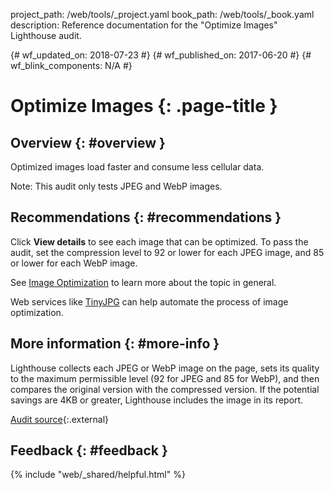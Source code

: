 project_path: /web/tools/_project.yaml
book_path: /web/tools/_book.yaml
description: Reference documentation for the "Optimize Images" Lighthouse audit.

{# wf_updated_on: 2018-07-23 #}
{# wf_published_on: 2017-06-20 #}
{# wf_blink_components: N/A #}

# Optimize Images  {: .page-title }

## Overview {: #overview }

Optimized images load faster and consume less cellular data.

Note: This audit only tests JPEG and WebP images.

## Recommendations {: #recommendations }

Click **View details** to see each image that can be optimized.
To pass the audit, set the compression level to 92 or lower for each JPEG image, and 85 or lower for each WebP image.

See [Image Optimization][IO] to learn more about the topic in general.

[IO]: /web/fundamentals/performance/optimizing-content-efficiency/image-optimization

Web services like [TinyJPG](https://tinyjpg.com/) can help automate the
process of image optimization.

## More information {: #more-info }

Lighthouse collects each JPEG or WebP image on the page, sets its quality to the maximum permissible level (92 for JPEG and 85 for WebP), and then compares the original version with the compressed
version. If the potential savings are 4KB or greater, Lighthouse includes the
image in its report.

[Audit source][src]{:.external}

[src]: https://github.com/GoogleChrome/lighthouse/blob/master/lighthouse-core/audits/byte-efficiency/uses-optimized-images.js

## Feedback {: #feedback }

{% include "web/_shared/helpful.html" %}
